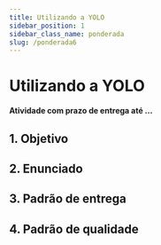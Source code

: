 ```yaml
---
title: Utilizando a YOLO
sidebar_position: 1
sidebar_class_name: ponderada
slug: /ponderada6
---
```


# Utilizando a YOLO

**Atividade com prazo de entrega até ...**

## 1. Objetivo

## 2. Enunciado

## 3. Padrão de entrega

## 4. Padrão de qualidade
